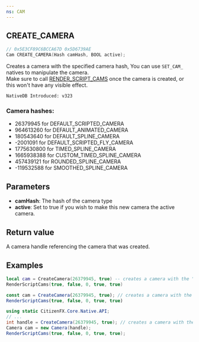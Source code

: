 ```yaml
---
ns: CAM
---
```

## CREATE_CAMERA

```c
// 0x5E3CF89C6BCCA67D 0x5D6739AE
Cam CREATE_CAMERA(Hash camHash, BOOL active);
```
Creates a camera with the specified camera hash, You can use `SET_CAM_` natives to manipulate the camera.  
Make sure to call [RENDER_SCRIPT_CAMS](#_0x07E5B515DB0636FC) once the camera is created, or this won't have any visible effect.

```
NativeDB Introduced: v323
```

### Camera hashes:
- 26379945 for DEFAULT_SCRIPTED_CAMERA 
- 964613260 for DEFAULT_ANIMATED_CAMERA
- 180543640 for DEFAULT_SPLINE_CAMERA
- -2001091 for DEFAULT_SCRIPTED_FLY_CAMERA
- 1775630800 for TIMED_SPLINE_CAMERA
- 1665938388 for CUSTOM_TIMED_SPLINE_CAMERA
- 457439121 for ROUNDED_SPLINE_CAMERA
- -119532588 for SMOOTHED_SPLINE_CAMERA

## Parameters
* **camHash**: The hash of the camera type
* **active**: Set to true if you wish to make this new camera the active camera.

## Return value
A camera handle referencing the camera that was created.



## Examples
```lua
local cam = CreateCamera(26379945, true) -- creates a camera with the "DEFAULT_SCRIPTED_CAMERA" type
RenderScriptCams(true, false, 0, true, true)
```

```js
const cam = CreateCamera(26379945, true); // creates a camera with the "DEFAULT_SCRIPTED_CAMERA" type
RenderScriptCams(true, false, 0, true, true)
```

```cs
using static CitizenFX.Core.Native.API;
// ...
int handle = CreateCamera(26379945, true); // creates a camera with the "DEFAULT_SCRIPTED_CAMERA" type
Camera cam = new Camera(handle);
RenderScriptCams(true, false, 0, true, true);
```